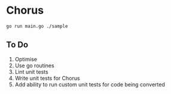 # Chorus

```sh
go run main.go ./sample 
```
## To Do

1. Optimise 
2. Use go routines
3. Lint unit tests
4. Write unit tests for Chorus
5. Add ability to run custom unit tests for code being converted